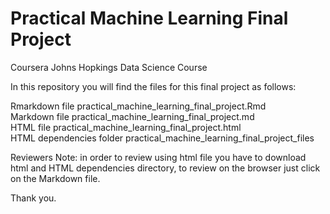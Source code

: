 # Practical Machine Learning Final Project  

Coursera Johns Hopkings Data Science Course  

In this repository you will find the files for this final project as follows:

Rmarkdown file practical_machine_learning_final_project.Rmd  
Markdown file practical_machine_learning_final_project.md  
HTML file practical_machine_learning_final_project.html  
HTML dependencies folder practical_machine_learning_final_project_files  

Reviewers Note: in order to review using html file you have to download html and HTML dependencies directory, to review on the browser just click on the Markdown file.

Thank you.

